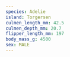 ```yaml
---
species: Adelie
island: Torgersen
culmen_length_mm: 42.5
culmen_depth_mm: 20.7
flipper_length_mm: 197
body_mass_g: 4500
sex: MALE
---
```

